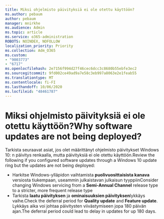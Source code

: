 ```yaml
---
title: Miksi ohjelmisto päivityksiä ei ole otettu käyttöön?
ms.author: pebaum
author: pebaum
manager: mnirkhe
ms.audience: Admin
ms.topic: article
ms.service: o365-administration
ROBOTS: NOINDEX, NOFOLLOW
localization_priority: Priority
ms.collection: Adm_O365
ms.custom:
- "9003773"
- "6717"
ms.openlocfilehash: 2e7156f994d27f46cec6dcc3c8680b55ebfe3ec2
ms.sourcegitcommit: 9fd002ce49ad9a7e58c3eb997a8063e2e1feab55
ms.translationtype: MT
ms.contentlocale: fi-FI
ms.lasthandoff: 10/06/2020
ms.locfileid: "48461787"
---
```

# <a name="why-software-updates-are-not-being-deployed"></a><span data-ttu-id="f0ad7-102">Miksi ohjelmisto päivityksiä ei ole otettu käyttöön?</span><span class="sxs-lookup"><span data-stu-id="f0ad7-102">Why software updates are not being deployed?</span></span>

<span data-ttu-id="f0ad7-103">Tarkista seuraavat asiat, jos olet määrittänyt ohjelmisto päivitykset Windows 10: n päivitys renkaalla, mutta päivityksiä ei ole otettu käyttöön.</span><span class="sxs-lookup"><span data-stu-id="f0ad7-103">Review the following if you configured software updates through a Windows 10 update ring but the updates are not being deployed:</span></span>  

- <span data-ttu-id="f0ad7-104">Harkitse Windows-ylläpidon vaihtamista  **puolivuosittaisista kanava**  versiosta tiukempaan, useammin julkaistavan julkaisun tyyppiin</span><span class="sxs-lookup"><span data-stu-id="f0ad7-104">Consider changing Windows servicing from a  **Semi-Annual Channel**  release type to a stricter, more frequent release type</span></span>  
- <span data-ttu-id="f0ad7-105">Tarkista  **laatu päivityksen**  ja  **ominaisuuksien päivityksen**lykkäys vaihe.</span><span class="sxs-lookup"><span data-stu-id="f0ad7-105">Check the deferral period for  **Quality update**  and  **Feature update**.</span></span> <span data-ttu-id="f0ad7-106">Lykkäys aika voi johtaa päivitysten viivästymiseen jopa 180 päivän ajan.</span><span class="sxs-lookup"><span data-stu-id="f0ad7-106">The deferral period could lead to delay in updates for up 180 days.</span></span>
